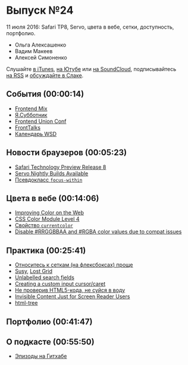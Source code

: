 # Выпуск №24

11 июля 2016: Safari TP8, Servo, цвета в вебе, сетки, доступность, портфолио.

- Ольга Алексашенко
- Вадим Макеев
- Алексей Симоненко

Слушайте [в iTunes](https://itunes.apple.com/ru/podcast/veb-standarty/id1080500016), [на Ютубе](https://www.youtube.com/playlist?list=PLMBnwIwFEFHcwuevhsNXkFTcadeX5R1Go) или [на SoundCloud](https://soundcloud.com/web-standards), подписывайтесь [на RSS](https://web-standards.ru/podcast/feed/) и [обсуждайте в Слаке](http://slack.web-standards.ru/).

## События (00:00:14)

- [Frontend Mix](https://events.yandex.ru/events/meetings/7-july-2016/)
- [Я.Субботник](https://events.yandex.ru/events/yasubbotnik/09-july-2016/register/)
- [Frontend Union Conf](http://frontend-union.co/)
- [FrontTalks](http://fronttalks.ru/)
- [Календарь WSD](https://wsd.events/#calendar)

## Новости браузеров (00:05:23)

- [Safari Technology Preview Release 8](https://webkit.org/blog/6744/release-notes-for-safari-technology-preview-release-8/)
- [Servo Nightly Builds Available](https://blog.servo.org/2016/06/30/servo-nightlies/)
- [Псевдокласс `focus-within`](https://drafts.csswg.org/selectors-4/#the-focus-within-pseudo)

## Цвета в вебе (00:14:06)

- [Improving Color on the Web](https://webkit.org/blog/6682/improving-color-on-the-web/)
- [CSS Color Module Level 4](https://www.w3.org/TR/2016/WD-css-color-4-20160705/)
- [Свойство `currentcolor`](https://www.w3.org/TR/2016/WD-css-color-4-20160705/#currentcolor-color)
- [Disable #RRGGBBAA and #RGBA color values due to compat issues](https://bugs.chromium.org/p/chromium/issues/detail?id=618518)

## Практика (00:25:41)

- [Относитесь к сеткам (на флексбоксах) проще](http://css-live.ru/articles/otnosites-k-setkam-na-fleksboksax-proshhe.html)
- [Susy](https://susy.oddbird.net/), [Lost Grid](http://lostgrid.org/)
- [Unlabelled search fields](https://adactio.com/journal/10910)
- [Creating a custom input cursor/caret](https://benfrain.com/creating-a-custom-input-cursorcaret/)
- [Не проверив HTML5-кода, не суйся в воду](http://web-standards.ru/articles/check-it-before-you-wreck-it/)
- [Invisible Content Just for Screen Reader Users](http://webaim.org/techniques/css/invisiblecontent/)
- [html-tree](https://github.com/yoksel/html-tree)

## Портфолио (00:41:47)

## О подкасте (00:55:50)

- [Эпизоды на Гитхабе](https://github.com/web-standards-ru/podcast)
